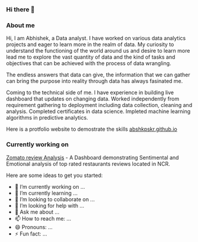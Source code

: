 ### Hi there 👋

### About me
Hi, I am Abhishek, a Data analyst. I have worked on various data analytics projects and eager to learn more in the realm of data. My curiosity to understand the functioning of the world around us and desire to learn more lead me to explore the vast quantity of data and the kind of tasks and objectives that can be achieved with the process of data wrangling. 

The endless answers that data can give, the information that we can gather can bring the purpose into reality through data has always fasinated me.

Coming to the technical side of me. I have experience in building live dashboard that updates on changing data. Worked independently from requirement gathering to deployment including data collection, cleaning and analysis. Completed certificates in data science.
Impleted machine learning algorithms in predictive analytics.

Here is a protfolio website to demostrate the skills [abshkpskr.github.io](abshkpskr.github.io)

### Currently working on 
[Zomato review Analysis](https://github.com/AbshkPskr/Zomato-Reviews-Analysis) - A Dashboard demonstrating Sentimental and Emotional analysis of top rated restaurants reviews located in NCR.

Here are some ideas to get you started:

- 🔭 I’m currently working on ...
- 🌱 I’m currently learning ...
- 👯 I’m looking to collaborate on ...
- 🤔 I’m looking for help with ...
- 💬 Ask me about ...
- 📫 How to reach me: ...
- 😄 Pronouns: ...
- ⚡ Fun fact: ...
